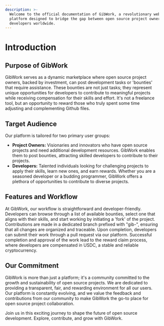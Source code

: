 ```yaml
---
description: >-
  Welcome to the official documentation of GibWork, a revolutionary web3
  platform designed to bridge the gap between open source project owners and
  developers worldwide.
---
```


# Introduction

## Purpose of GibWork

GibWork serves as a dynamic marketplace where open source project owners, backed by investment, can post development tasks or 'bounties' that require assistance. These bounties are not just tasks; they represent unique opportunities for developers to contribute to meaningful projects while receiving compensation for their skills and effort. It's not a freelance tool, but an opportunity to reward those who truly spent some time adjusting and complementing Github files.



## Target Audience

Our platform is tailored for two primary user groups:

* **Project Owners:** Visionaries and innovators who have open source projects and need additional development resources. GibWork enables them to post bounties, attracting skilled developers to contribute to their projects.
* **Developers:** Talented individuals looking for challenging projects to apply their skills, learn new ones, and earn rewards. Whether you are a seasoned developer or a budding programmer, GibWork offers a plethora of opportunities to contribute to diverse projects.

## Features and Workflow

At GibWork, our workflow is straightforward and developer-friendly. Developers can browse through a list of available bounties, select one that aligns with their skills, and start working by initiating a 'fork' of the project. Contributions are made in a dedicated branch prefixed with "gib-", ensuring that all changes are organized and traceable. Upon completion, developers can submit their work through a pull request via our platform. Successful completion and approval of the work lead to the reward claim process, where developers are compensated in USDC, a stable and reliable cryptocurrency.



## Our Commitment

GibWork is more than just a platform; it's a community committed to the growth and sustainability of open source projects. We are dedicated to providing a transparent, fair, and rewarding environment for all our users. Our platform is constantly evolving, and we value the feedback and contributions from our community to make GibWork the go-to place for open source project collaboration.



Join us in this exciting journey to shape the future of open source development. Explore, contribute, and grow with GibWork.

